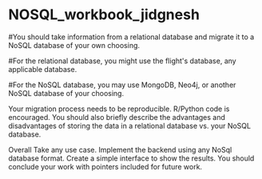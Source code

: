 # NOSQL_workbook_jidgnesh

#You should take information from a relational database and migrate it to a NoSQL database of your own choosing.

#For the relational database, you might use the flight's database, any applicable database.

#For the NoSQL database, you may use MongoDB, Neo4j, or another NoSQL database of your choosing.

Your migration process needs to be reproducible. R/Python code is encouraged. You should also briefly describe the advantages and disadvantages of storing the data in a relational database vs. your NoSQL database.

Overall Take any use case.  Implement the backend using any NoSql database format. Create a simple interface to show the results. You should conclude your work with pointers included for future work.
